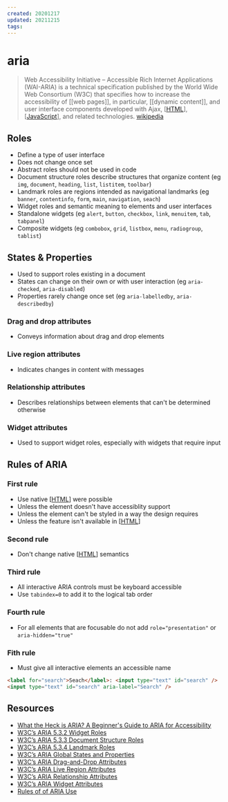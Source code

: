 ```yaml
---
created: 20201217
updated: 20211215
tags:
---
```


# aria

> Web Accessibility Initiative – Accessible Rich Internet Applications (WAI-ARIA) is a technical specification published by the World Wide Web Consortium (W3C) that specifies how to increase the accessibility of [[web pages]], in particular, [[dynamic content]], and user interface components developed with Ajax, [[HTML]], [[JavaScript]], and related technologies. [wikipedia][1]

## Roles

- Define a type of user interface
- Does not change once set
- Abstract roles should not be used in code
- Document structure roles describe structures that organize content (eg `img`, `document`, `heading`, `list`, `listitem`, `toolbar`)
- Landmark roles are regions intended as navigational landmarks (eg `banner`, `contentinfo`, `form`, `main`, `navigation`, `seach`)
- Widget roles and semantic meaning to elements and user interfaces
- Standalone widgets (eg `alert`, `button`, `checkbox`, `link`, `menuitem`, `tab`, `tabpanel`)
- Composite widgets (eg `combobox`, `grid`, `listbox`, `menu`, `radiogroup`, `tablist`)

## States & Properties

- Used to support roles existing in a document
- States can change on their own or with user interaction (eg `aria-checked`, `aria-disabled`)
- Properties rarely change once set (eg `aria-labelledby`, `aria-describedby`)

### Drag and drop attributes

- Conveys information about drag and drop elements

### Live region attributes

- Indicates changes in content with messages

### Relationship attributes

- Describes relationships between elements that can't be determined otherwise

### Widget attributes

- Used to support widget roles, especially with widgets that require input

## Rules of ARIA

### First rule

- Use native [[HTML]] were possible
- Unless the element doesn't have accessiblity support
- Unless the element can't be styled in a way the design requires
- Unless the feature isn't available in [[HTML]]

### Second rule

- Don't change native [[HTML]] semantics

### Third rule

- All interactive ARIA controls must be keyboard accessible
- Use `tabindex=0` to add it to the logical tab order

### Fourth rule

- For all elements that are focusable do not add `role="presentation"` or `aria-hidden="true"`

### Fith rule

- Must give all interactive elements an accessible name

```html
<label for="search">Seach</label>: <input type="text" id="search" />
<input type="text" id="search" aria-label="Search" />
```

## Resources

- [What the Heck is ARIA? A Beginner's Guide to ARIA for Accessibility](https://www.lullabot.com/articles/what-heck-aria-beginners-guide-aria-accessibility)
- [W3C’s ARIA 5.3.2 Widget Roles](https://www.w3.org/WAI/PF/aria-1.1/roles#widget_roles)
- [W3C’s ARIA 5.3.3 Document Structure Roles](https://www.w3.org/WAI/PF/aria-1.1/roles#document_structure_roles)
- [W3C’s ARIA 5.3.4 Landmark Roles](https://www.w3.org/WAI/PF/aria-1.1/roles#landmark_roles)
- [W3C’s ARIA Global States and Properties](https://www.w3.org/WAI/PF/aria-1.1/states_and_properties#global_states)
- [W3C’s ARIA Drag-and-Drop Attributes](https://www.w3.org/WAI/PF/aria-1.1/states_and_properties#attrs_dragdrop)
- [W3C’s ARIA Live Region Attributes](https://www.w3.org/WAI/PF/aria-1.1/states_and_properties#attrs_liveregions)
- [W3C’s ARIA Relationship Attributes](https://www.w3.org/WAI/PF/aria-1.1/states_and_properties#attrs_relationships)
- [W3C’s ARIA Widget Attributes](https://www.w3.org/WAI/PF/aria-1.1/states_and_properties#attrs_widgets)
- [Rules of of ARIA Use](https://www.w3.org/TR/using-aria/#NOTES)

[1]: https://en.wikipedia.org/wiki/WAI-ARIA
[//begin]: # "Autogenerated link references for markdown compatibility"
[HTML]: html "HTML"
[JavaScript]: javascript "Javascript"
[HTML]: html "HTML"
[HTML]: html "HTML"
[HTML]: html "HTML"
[//end]: # "Autogenerated link references"

